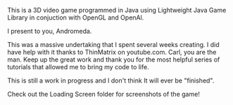 This is a 3D video game programmed in Java using Lightweight Java Game Library in conjuction with OpenGL and OpenAl.

I present to you, Andromeda.

This was a massive undertaking that I spent several weeks creating. I did have help with it thanks to ThinMatrix on youtube.com. 
Carl, you are the man. Keep up the great work and thank you for the most helpful series of tutorials that allowed me to bring my code to life. 

This is still a work in progress and I don't think It will ever be "finished".

Check out the Loading Screen folder for screenshots of the game!
